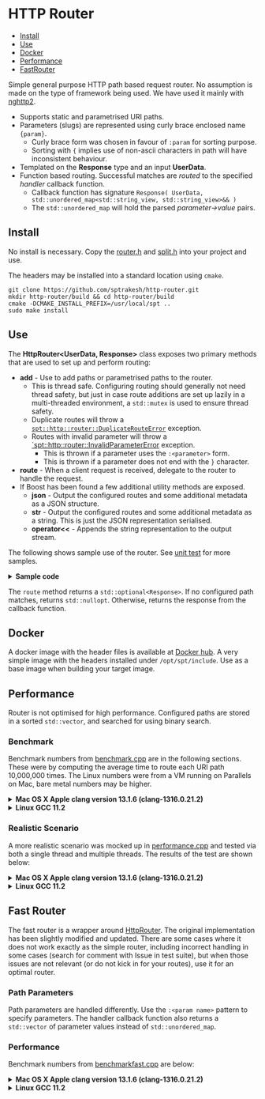 # HTTP Router

* [Install](#install)
* [Use](#use)
* [Docker](#docker)
* [Performance](#performance)
* [FastRouter](#fast-router)

Simple general purpose HTTP path based request router.  No assumption is made
on the type of framework being used.  We have used it mainly with
[nghttp2](https://www.nghttp2.org/documentation/libnghttp2_asio.html).
* Supports static and parametrised URI paths.
* Parameters (slugs) are represented using curly brace enclosed name `{param}`.
  * Curly brace form was chosen in favour of `:param` for sorting purpose.
  * Sorting with `{` implies use of non-ascii characters in path will have inconsistent behaviour.
* Templated on the **Response** type and an input **UserData**.
* Function based routing.  Successful matches are *routed* to the specified
  *handler* callback function.
  * Callback function has signature `Response( UserData, std::unordered_map<std::string_view, std::string_view>&& )` 
  * The `std::unordered_map` will hold the parsed *parameter->value* pairs.

## Install
No install is necessary.  Copy the [router.h](src/router.h) and [split.h](src/split.h)
into your project and use.

The headers may be installed into a standard location using `cmake`.

```shell
git clone https://github.com/sptrakesh/http-router.git
mkdir http-router/build && cd http-router/build
cmake -DCMAKE_INSTALL_PREFIX=/usr/local/spt ..
sudo make install
```

## Use
The **HttpRouter<UserData, Response>** class exposes two primary methods that
are used to set up and perform routing:
* **add** - Use to add paths or parametrised paths to the router.
  * This is thread safe.  Configuring routing should generally not need
  thread safety, but just in case route additions are set up lazily in a
  multi-threaded environment, a `std::mutex` is used to ensure thread safety.
  * Duplicate routes will throw a [`spt::http::router::DuplicateRouteError`](src/error.h) exception.
  * Routes with invalid parameter will throw a [`spt::http::router::InvalidParameterError](src/error.h) exception.
    * This is thrown if a parameter uses the `:<parameter>` form. 
    * This is thrown if a parameter does not end with the `}` character.
* **route** - When a client request is received, delegate to the router to handle
  the request.
* If Boost has been found a few additional utility methods are exposed.
  * **json** - Output the configured routes and some additional metadata as a JSON structure. 
  * **str** - Output the configured routes and some additional metadata as a string.
  This is just the JSON representation serialised.
  * **operator<<** - Appends the string representation to the output stream.

The following shows sample use of the router.  See [unit test](test/basic.cpp)
for more samples.

<details>
  <summary><strong>Sample code</strong></summary>

```c++
#include <router/router.h>
// If your project uses boost and has not already included boost::json sources
#include <boost/json/src.hpp>

using namespace std::string_literals;
using namespace std::string_view_literals;

int main()
{
  struct UserData
  {
    // pass whatever you need as user data
  } userData;
  
  const auto method = "GET"sv;
  spt::http::router::HttpRouter<const UserData&, bool> r;
  r.add( "POST"sv, "/device/sensor/"sv, []( const UserData&, auto args )
    {
      assert( args.empty() );
      return true;
    } );
    r.add( method, "/device/sensor/"sv, []( const UserData&, auto args )
    {
      assert( args.empty() );
      return true;
    } );
    r.add( "PUT"sv, "/device/sensor/id/{id}"sv, []( const UserData&, auto args )
    {
      assert( args.size() == 1 );
      assert( args.contains( "id"sv ) );
      return true;
    } );
    r.add( method, "/device/sensor/id/{id}"sv, []( const UserData&, auto args )
    {
      assert( args.size() == 1 );
      assert( args.contains( "id"sv ) );
      return true;
    } );
    r.add( method, "/device/sensor/identifier/{identifier}"sv, []( const UserData&, auto args )
    {
      assert( args.size() == 1 );
      assert( args.contains( "identifier"sv ) );
      return true;
    } );
    r.add( method, "/device/sensor/customer/code/{code}"sv, []( const UserData&, auto args )
    {
      assert( args.size() == 1 );
      assert( args.contains( "code"sv ) );
      return true;
    } );
    r.add( method, "/device/sensor/facility/id/{id}"sv, []( const UserData&, auto args )
    {
      assert( args.size() == 1 );
      assert( args.contains( "id"sv ) );
      return true;
    } );
    r.add( method, "/device/sensor/count/references/{id}"sv, []( const UserData&, auto args )
    {
      assert( args.size() == 1 );
      assert( args.contains( "id"sv ) );
      return true;
    } );
    r.add( method, "/device/sensor/history/summary/{id}"sv, []( const UserData&, auto args )
    {
      assert( args.size() == 1 );
      assert( args.contains( "id"sv ) );
      return true;
    } );
    r.add( method, "/device/sensor/history/document/{id}"sv, []( const UserData&, auto args )
    {
      assert( args.size() == 1 );
      assert( args.contains( "id"sv ) );
      return true;
    } );
    r.add( method, "/device/sensor/{property}/between/{start}/{end}"sv, []( const UserData&, auto args )
    {
      assert( args.size() == 3 );
      assert( args.contains( "property"sv ) );
      assert( args.contains( "start"sv ) );
      assert( args.contains( "end"sv ) );
      return true;
    } );
  
  std::vector<std::string> urls = 
      {
        "/device/sensor/"s,
        "/device/sensor/id/6230f3069e7c9be9ff4b78a1"s, // id=6230f3069e7c9be9ff4b78a1
        "/device/sensor/identifier/Integration Test Identifier"s, // identifier=Integration Test Identifier
        "/device/sensor/customer/code/int-test"s, // code=int-test
        "/device/sensor/history/summary/6230f3069e7c9be9ff4b78a1"s, // id=6230f3069e7c9be9ff4b78a1
        "/device/sensor/history/document/6230f3069e7c9be9ff4b78a1"s, // id=6230f3069e7c9be9ff4b78a1
        "/device/sensor/count/references/6230f3069e7c9be9ff4b78a1"s, // id=6230f3069e7c9be9ff4b78a1
        "/device/sensor/created/between/2022-03-14T20:11:50.620Z/2022-03-16T20:11:50.620Z"s, // property=created, start=2022-03-14T20:11:50.620Z, end=2022-03-16T20:11:50.620Z
      };
  for ( auto&& url : urls )
  {
    auto resp = r.route( "GET"s, url, userData );
    assert( resp );
    assert( *resp );
  }
  
  auto resp = r.route( "PUT", "/device/sensor/"sv );
  assert( resp );
  assert( !*resp ); // PUT not configured
  
  resp = r.route( "POST", "/device/sensor/history/document/{id}"sv );
  assert( resp );
  assert( !*resp ); // POST not configured
  
  try
  {
    r.add( "PUT"sv, "/device/sensor/id/{id}"sv, []( const UserData&, auto args ) { return true; } );
  }
  catch ( const spt::http::router::DuplicateRouteError& e )
  {
    // Will be caught as we registered the same route earlier
    std::cerr << e.what() << '\n';
  }
}
```
</details>

The `route` method returns a `std::optional<Response>`.  If no configured path
matches, returns `std::nullopt`.  Otherwise, returns the response from the callback
function.

## Docker
A docker image with the header files is available at [Docker hub](https://hub.docker.com/repository/docker/sptrakesh/http-router).
A very simple image with the headers installed under `/opt/spt/include`.  Use
as a base image when building your target image.

## Performance
Router is not optimised for high performance.  Configured paths are stored in
a sorted `std::vector`, and searched for using binary search.

### Benchmark
Benchmark numbers from [benchmark.cpp](test/benchmark.cpp) are in the following sections.
These were by computing the average time to route each URI path 10,000,000 times.
The Linux numbers were from a VM running on Parallels on Mac, bare metal
numbers may be higher.

<details>
  <summary><strong>Mac OS X Apple clang version 13.1.6 (clang-1316.0.21.2)</strong></summary>

```shell
[2.46063 million req/sec] for URL: /service/candy/lollipop
[3.11333 million req/sec] for URL: /service/candy/gum
[2.81373 million req/sec] for URL: /service/candy/seg_råtta
[2.84495 million req/sec] for URL: /service/candy/lakrits
[16.9779 million req/sec] for URL: /service/shutdown
[18.622 million req/sec] for URL: /
[3.89864 million req/sec] for URL: /some_file.html
[3.79075 million req/sec] for URL: /another_file.jpeg
Checksum: 80000000
```
</details>

<details>
  <summary><strong>Linux GCC 11.2</strong></summary>

```shell
[5.40833 million req/sec] for URL: /service/candy/lollipop
[5.58036 million req/sec] for URL: /service/candy/gum
[5.95593 million req/sec] for URL: /service/candy/seg_råtta
[5.87889 million req/sec] for URL: /service/candy/lakrits
[21.2314 million req/sec] for URL: /service/shutdown
[22.1239 million req/sec] for URL: /
[6.64452 million req/sec] for URL: /some_file.html
[6.45578 million req/sec] for URL: /another_file.jpeg
Checksum: 80000000
```
</details>

### Realistic Scenario
A more realistic scenario was mocked up in [performance.cpp](test/performance.cpp)
and tested via both a single thread and multiple threads.  The results of the test
are shown below:

<details>
  <summary><strong>Mac OS X Apple clang version 13.1.6 (clang-1316.0.21.2)</strong></summary>

```shell
Single thread - [2.20586 million req/sec]
Total urls routed: 260000000 in 117 seconds.

10 threads - [11.5274 million req/sec]
Total urls routed: 260000000 in 22 seconds.
```
</details>

<details>
  <summary><strong>Linux GCC 11.2</strong></summary>

```shell
Single thread - [4.01886 million req/sec]
Total urls routed: 260000000 in 64 seconds.

10 threads - [18.0443 million req/sec]
Total urls routed: 260000000 in 14 seconds.
```
</details>

## Fast Router
The fast router is a wrapper around [HttpRouter](https://github.com/killvxk/HttpRouter).
The original implementation has been slightly modified and updated.  There are
some cases where it does not work exactly as the simple router, including incorrect
handling in some cases (search for comment with Issue in test suite), but when
those issues are not relevant (or do not kick in for your routes), use it for
an optimal router.

### Path Parameters
Path parameters are handled differently.  Use the `:<param name>` pattern to
specify parameters.  The handler callback function also returns a `std::vector`
of parameter values instead of `std::unordered_map`.

### Performance
Benchmark numbers from [benchmarkfast.cpp](test/benchmarkfast.cpp) are below:

<details>
  <summary><strong>Mac OS X Apple clang version 13.1.6 (clang-1316.0.21.2)</strong></summary>

```shell
[7.8125 million req/sec] for URL: /service/candy/lollipop
[15.4083 million req/sec] for URL: /service/candy/gum
[8.19001 million req/sec] for URL: /service/candy/seg_råtta
[8.16993 million req/sec] for URL: /service/candy/lakrits
[15.5763 million req/sec] for URL: /service/shutdown
[21.4133 million req/sec] for URL: /
[20.9205 million req/sec] for URL: /some_file.html
[21.8341 million req/sec] for URL: /another_file.jpeg
```
</details>

<details>
  <summary><strong>Linux GCC 11.2</strong></summary>

```shell
[16.2338 million req/sec] for URL: /service/candy/lollipop
[15.3139 million req/sec] for URL: /service/candy/gum
[17.3611 million req/sec] for URL: /service/candy/seg_råtta
[17.2414 million req/sec] for URL: /service/candy/lakrits
[17.452 million req/sec] for URL: /service/shutdown
[33.557 million req/sec] for URL: /
[21.9298 million req/sec] for URL: /some_file.html
[22.2717 million req/sec] for URL: /another_file.jpe
```
</details>